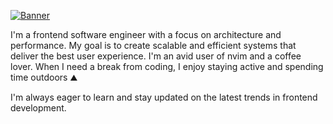 [![Banner](https://user-images.githubusercontent.com/43356088/222941941-f1da1b27-f92c-4c4a-a544-43429c3947b7.png)](https://github.com/bmcarmody)

I'm a frontend software engineer with a focus on architecture and performance. My goal is to create scalable and efficient systems that deliver the best user experience. I'm an avid user of nvim and a coffee lover. When I need a break from coding, I enjoy staying active and spending time outdoors :mountain:

I'm always eager to learn and stay updated on the latest trends in frontend development. 
